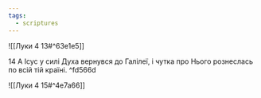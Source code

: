 ```yaml
---
tags:
  - scriptures
---
```


![[Луки 4 13#^63e1e5]]

14 А Ісус у силі Духа вернувся до Галілеї, і чутка про Нього рознеслась по всій тій країні. ^fd566d

![[Луки 4 15#^4e7a66]]
